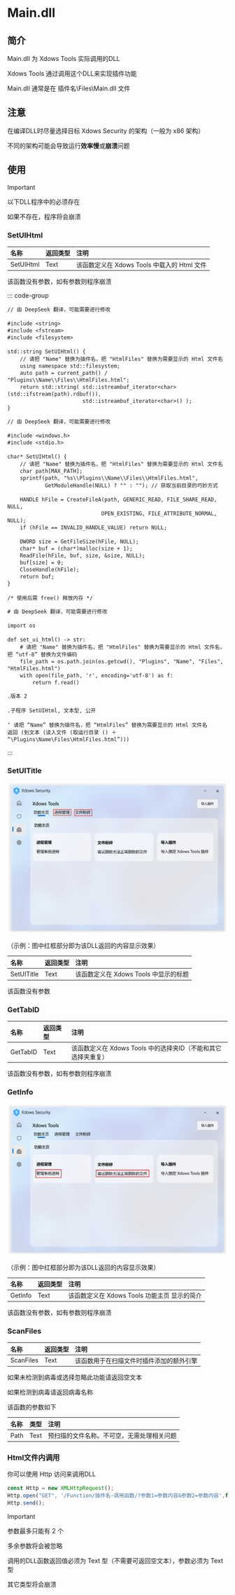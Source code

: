 # Main.dll

## 简介

Main.dll 为 Xdows Tools 实际调用的DLL

Xdows Tools 通过调用这个DLL来实现插件功能

Main.dll 通常是在 插件名\Files\Main.dll 文件

## 注意

在编译DLL时尽量选择目标 Xdows Security 的架构（一般为 x86 架构）

不同的架构可能会导致运行**效率慢**或**崩溃**问题

## 使用
> [!IMPORTANT]
> 以下DLL程序中的必须存在
> 
> 如果不存在，程序将会崩溃


### SetUIHtml

|    名称   |  返回类型 |注明                                    |
| :-------- | :------- | :-------------------------------------- |
| SetUIHtml |   Text   |该函数定义在 Xdows Tools 中载入的 Html 文件|

该函数没有参数，如有参数则程序崩溃

::: code-group

```cpp[C++]
// 由 DeepSeek 翻译，可能需要进行修改

#include <string>
#include <fstream>
#include <filesystem>

std::string SetUIHtml() {
    // 请把 "Name" 替换为插件名，把 "HtmlFiles" 替换为需要显示的 Html 文件名
    using namespace std::filesystem;
    auto path = current_path() / "Plugins\\Name\\Files\\HtmlFiles.html";
    return std::string( std::istreambuf_iterator<char>(std::ifstream(path).rdbuf()),
                        std::istreambuf_iterator<char>() );
}
```

```c[C]
// 由 DeepSeek 翻译，可能需要进行修改

#include <windows.h>
#include <stdio.h>

char* SetUIHtml() {
    // 请把 "Name" 替换为插件名，把 "HtmlFiles" 替换为需要显示的 Html 文件名
    char path[MAX_PATH];
    sprintf(path, "%s\\Plugins\\Name\\Files\\HtmlFiles.html", 
            GetModuleHandle(NULL) ? "" : ""); // 获取当前目录的巧妙方式
    
    HANDLE hFile = CreateFileA(path, GENERIC_READ, FILE_SHARE_READ, NULL,
                              OPEN_EXISTING, FILE_ATTRIBUTE_NORMAL, NULL);
    if (hFile == INVALID_HANDLE_VALUE) return NULL;

    DWORD size = GetFileSize(hFile, NULL);
    char* buf = (char*)malloc(size + 1);
    ReadFile(hFile, buf, size, &size, NULL);
    buf[size] = 0;
    CloseHandle(hFile);
    return buf;
}

/* 使用后需 free() 释放内存 */
```

```py[Python]
# 由 DeepSeek 翻译，可能需要进行修改

import os

def set_ui_html() -> str:
    # 请把 "Name" 替换为插件名，把 "HtmlFiles" 替换为需要显示的 Html 文件名，把 “utf-8” 替换为文件编码
    file_path = os.path.join(os.getcwd(), "Plugins", "Name", "Files", "HtmlFiles.html")
    with open(file_path, 'r', encoding='utf-8') as f:
        return f.read()
```

```EPL[易语言]
.版本 2

.子程序 SetUIHtml, 文本型, 公开

‘ 请把 “Name” 替换为插件名，把 “HtmlFiles” 替换为需要显示的 Html 文件名
返回 (到文本 (读入文件 (取运行目录 () ＋ “\Plugins\Name\Files\HtmlFiles.html”)))
```
:::



### SetUITitle

![XdowsToolsUI](./../../PNG/XdowsToolsUI-Main.dll-1.md.png)

（示例：图中红框部分即为该DLL返回的内容显示效果）

|    名称    |  返回类型 |注明                               |
| :--------- | :-------- | :-------------------------------- |
| SetUITitle |    Text   |该函数定义在 Xdows Tools 中显示的标题|

该函数没有参数

### GetTabID

|    名称   |  返回类型 |注明                                                    |
| :-------- | :------- | :------------------------------------------------------ |
| GetTabID  |    Text  |该函数定义在 Xdows Tools 中的选择夹ID（不能和其它选择夹重复）|

该函数没有参数，如有参数则程序崩溃

### GetInfo

![XdowsToolsUI](./../../PNG/XdowsToolsUI-Main.dll-2.md.png)

（示例：图中红框部分即为该DLL返回的内容显示效果）

|    名称   |  返回类型 |注明                                                    |
| :-------- | :------- | :------------------------------------------------------ |
| GetInfo   |    Text  |该函数定义在 Xdows Tools 功能主页 显示的简介|

该函数没有参数，如有参数则程序崩溃

### ScanFiles

|    名称    |  返回类型 |注明                               |
| :--------- | :-------- | :-------------------------------- |
| ScanFiles  |    Text   |该函数用于在扫描文件时插件添加的额外引擎|

如果未检测到病毒或选择忽略此功能请返回空文本

如果检测到病毒请返回病毒名称

该函数的参数如下

| 名称 |  类型 |注明|
| :--- | :--- | :----------------------------------- |
| Path | Text |预扫描的文件名称。不可空，无需处理相关问题|

### Html文件内调用

你可以使用 Http 访问来调用DLL

``` js
const Http = new XMLHttpRequest();
Http.open("GET", '/Function/插件名-调用函数/?参数1=参数内容&参数2=参数内容',false);
Http.send();

```

> [!IMPORTANT]
> 参数最多只能有 2 个
>
> 多余参数将会被忽略
> 
> 调用的DLL函数返回值必须为 Text 型（不需要可返回空文本），参数必须为 Text 型
>
> 其它类型将会崩溃


